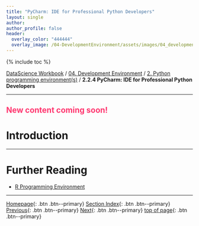 ```yaml
---
title: "PyCharm: IDE for Professional Python Developers"
layout: single
author:
author_profile: false
header:
  overlay_color: "444444"
  overlay_image: /04-DevelopmentEnvironment/assets/images/04_development_envir_banner.png
---
```


{% include toc %}

[DataScience Workbook](https://datascience.101workbook.org/) / [04. Development Environment](00-DevelopmentEnvironment-LandingPage.md) / [2. Python programming environment(s)](02-python-programming-environment.md) / **2.2.4 PyCharm: IDE for Professional Python Developers**

---


## <span style="color: #ff3870;">New content coming soon!</span>

# Introduction







___
# Further Reading
* [R Programming Environment](03-r-programming-environment.md)

___

[Homepage](../index.md){: .btn  .btn--primary}
[Section Index](00-DevelopmentEnvironment-LandingPage){: .btn  .btn--primary}
[Previous](02D-python-jupyter-notebook){: .btn  .btn--primary}
[Next](03-r-programming-environment){: .btn  .btn--primary}
[top of page](#introduction){: .btn  .btn--primary}
